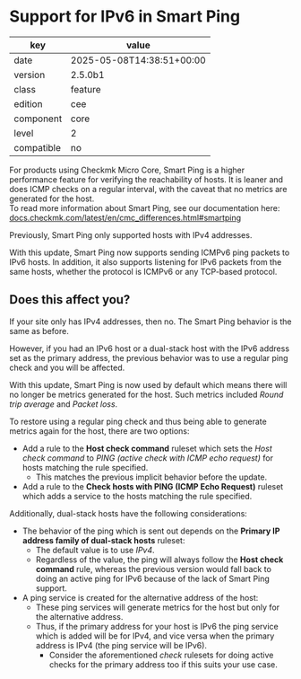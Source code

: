 [//]: # (werk v2)
# Support for IPv6 in Smart Ping

key        | value
---------- | ---
date       | 2025-05-08T14:38:51+00:00
version    | 2.5.0b1
class      | feature
edition    | cee
component  | core
level      | 2
compatible | no

For products using Checkmk Micro Core, Smart Ping is a higher performance feature for verifying the reachability of hosts.
It is leaner and does ICMP checks on a regular interval, with the caveat that no metrics are generated for the host.  
To read more information about Smart Ping, see our documentation here: [docs.checkmk.com/latest/en/cmc_differences.html#smartping](https://docs.checkmk.com/latest/en/cmc_differences.html#smartping)

Previously, Smart Ping only supported hosts with IPv4 addresses.

With this update, Smart Ping now supports sending ICMPv6 ping packets to IPv6 hosts.
In addition, it also supports listening for IPv6 packets from the same hosts, whether the protocol is ICMPv6 or any TCP-based protocol.

## Does this affect you?

If your site only has IPv4 addresses, then no. The Smart Ping behavior is the same as before.

However, if you had an IPv6 host or a dual-stack host with the IPv6 address set as the primary address, the previous behavior was to use a regular ping check and you will be affected.

With this update, Smart Ping is now used by default which means there will no longer be metrics generated for the host.
Such metrics included _Round trip average_ and _Packet loss_.

To restore using a regular ping check and thus being able to generate metrics again for the host, there are two options:

* Add a rule to the **Host check command** ruleset which sets the _Host check command_ to _PING (active check with ICMP echo request)_ for hosts matching the rule specified. 
  * This matches the previous implicit behavior before the update.
* Add a rule to the **Check hosts with PING (ICMP Echo Request)** ruleset which adds a service to the hosts matching the rule specified.

Additionally, dual-stack hosts have the following considerations:

* The behavior of the ping which is sent out depends on the **Primary IP address family of dual-stack hosts** ruleset:
    * The default value is to use _IPv4_.
    * Regardless of the value, the ping will always follow the **Host check command** rule, whereas the previous version would fall back to doing an active ping for IPv6 because of the lack of Smart Ping support.
* A ping service is created for the alternative address of the host:
  * These ping services will generate metrics for the host but only for the alternative address. 
  * Thus, if the primary address for your host is IPv6 the ping service which is added will be for IPv4, and vice versa when the primary address is IPv4 (the ping service will be IPv6).
    * Consider the aforementioned _check_ rulesets for doing active checks for the primary address too if this suits your use case.
